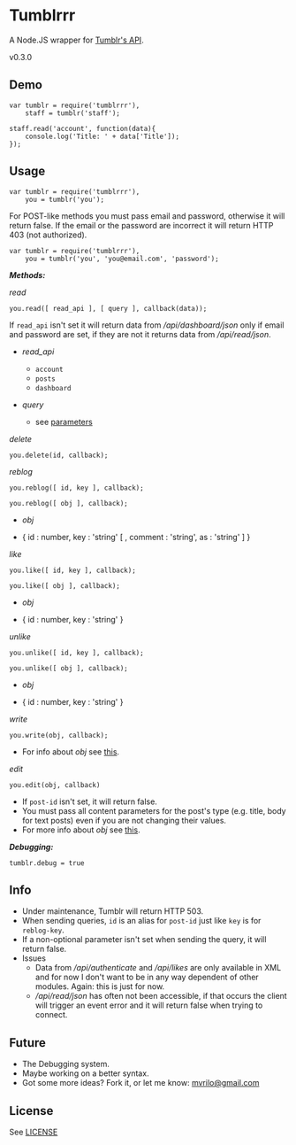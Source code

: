 # Tumblrrr

A Node.JS wrapper for [Tumblr's API].

v0.3.0

Demo
---------
	var tumblr = require('tumblrrr'),
		staff = tumblr('staff');

	staff.read('account', function(data){
		console.log('Title: ' + data['Title']);
	});

Usage
---------

    var tumblr = require('tumblrrr'),
        you = tumblr('you');

For POST-like methods you must pass email and password, otherwise it will return false.
If the email or the password are incorrect it will return HTTP 403 (not authorized).

	var tumblr = require('tumblrrr'),
		you = tumblr('you', 'you@email.com', 'password');

**_Methods:_**

_read_

`you.read([ read_api ], [ query ], callback(data));`

If `read_api` isn't set it will return data from _/api/dashboard/json_ only if email and password are set, if they are not it returns data from _/api/read/json_.

- *read_api*
    - `account`
    - `posts`
    - `dashboard`

- *query*
    - see [parameters]

_delete_

`you.delete(id, callback);`

_reblog_

`you.reblog([ id, key ], callback);`

`you.reblog([ obj ], callback);`

- _obj_

- { id : number, key : 'string' [ , comment : 'string', as : 'string' ] }

_like_

`you.like([ id, key ], callback);`

`you.like([ obj ], callback);`

- _obj_

- { id : number, key : 'string' }

_unlike_

`you.unlike([ id, key ], callback);`

`you.unlike([ obj ], callback);`

- _obj_

- { id : number, key : 'string' }

_write_

`you.write(obj, callback);`

- For info about _obj_ see [this][write].

_edit_

`you.edit(obj, callback)`

- If `post-id` isn't set, it will return false.
- You must pass all content parameters for the post's type (e.g. title, body for text posts) even if you are not changing their values.
- For more info about _obj_ see [this][edit].

**_Debugging:_**

`tumblr.debug = true`

Info
-----

- Under maintenance, Tumblr will return HTTP 503.
- When sending queries, `id` is an alias for `post-id` just like `key` is for `reblog-key`.
- If a non-optional parameter isn't set when sending the query, it will return false.
- Issues
    - Data from _/api/authenticate_ and _/api/likes_ are only available in XML and for now I don't want to be in any way dependent of other modules. Again: this is just for now.
	- _/api/read/json_ has often not been accessible, if that occurs the client will trigger an event error and it will return false when trying to connect.

Future
---------

- The Debugging system.
- Maybe working on a better syntax.
- Got some more ideas? Fork it, or let me know: mvrilo@gmail.com

License
-----------

See [LICENSE]

[parameters]: http://www.tumblr.com/docs/en/api
[Tumblr's API]: http://www.tumblr.com/docs/en/api
[demo]: http://www.github.com/mvrilo/tumblrrr/tree/master/demo/
[write]: http://www.tumblr.com/docs/en/api#api_write
[edit]: http://www.tumblr.com/docs/en/api#editing_posts
[LICENSE]: http://www.github.com/mvrilo/tumblrrr/blob/master/LICENSE
